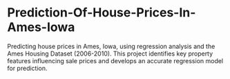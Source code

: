 # Prediction-Of-House-Prices-In-Ames-Iowa
Predicting house prices in Ames, Iowa, using regression analysis and the Ames Housing Dataset (2006-2010). This project identifies key property features influencing sale prices and develops an accurate regression model for prediction.
